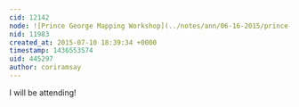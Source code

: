 ```yaml
---
cid: 12142
node: ![Prince George Mapping Workshop](../notes/ann/06-16-2015/prince-george-mapping-workshop)
nid: 11983
created_at: 2015-07-10 18:39:34 +0000
timestamp: 1436553574
uid: 445297
author: coriramsay
---
```


I will be attending!